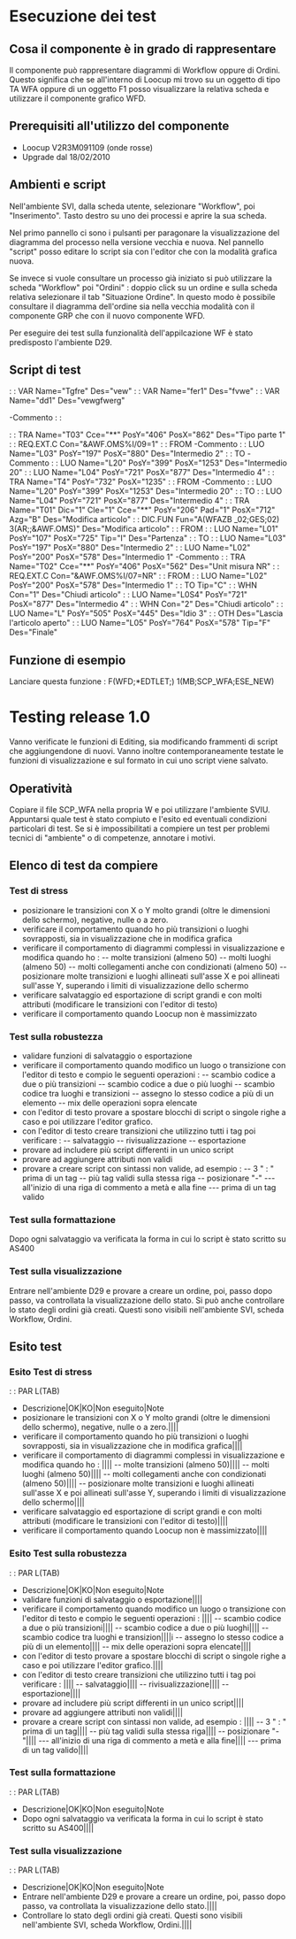 # Esecuzione dei test

## Cosa il componente è in grado di rappresentare
Il componente può rappresentare diagrammi di Workflow oppure di Ordini.
Questo significa che se all'interno di Loocup mi trovo su un oggetto di tipo TA WFA oppure di un oggetto F1 posso visualizzare la relativa scheda e utilizzare il componente grafico WFD.


## Prerequisiti all'utilizzo del componente

- Loocup V2R3M091109 (onde rosse)
- Upgrade dal 18/02/2010

## Ambienti e script

Nell'ambiente SVI, dalla scheda utente, selezionare "Workflow", poi "Inserimento".
Tasto destro su uno dei processi e aprire la sua scheda.

Nel primo pannello ci sono i pulsanti per paragonare la visualizzazione del diagramma del processo nella versione vecchia e nuova.
Nel pannello "script" posso editare lo script sia con l'editor che con la modalità grafica nuova.

Se invece si vuole consultare un processo già iniziato si può utilizzare la scheda "Workflow" poi "Ordini" :  doppio click su un ordine e sulla scheda relativa selezionare il tab "Situazione Ordine".
In questo modo è possibile consultare il diagramma dell'ordine sia nella vecchia modalità con il componente GRP che con il nuovo componente WFD.

Per eseguire dei test sulla funzionalità dell'appilcazione WF è stato predisposto l'ambiente D29.


## Script di test

 :  : VAR Name="Tgfre" Des="vew"
 :  : VAR Name="fer1" Des="fvwe"
 :  : VAR Name="dd1" Des="vewgfwerg"

-Commento
 :  : 

 :  : TRA Name="T03" Cce="\*\*" PosY="406" PosX="862" Des="Tipo parte 1"
    :  : REQ.EXT.C Con="&AWF.OMS%I/09=1"
    :  : FROM
   -Commento
    :  : LUO Name="L03" PosY="197" PosX="880" Des="Intermedio 2"
    :  : TO
      -Commento
       :  : LUO Name="L20" PosY="399" PosX="1253" Des="Intermedio 20"
       :  : LUO Name="L04" PosY="721" PosX="877" Des="Intermedio 4"
 :  : TRA Name="T4" PosY="732" PosX="1235"
    :  : FROM
      -Commento
       :  : LUO Name="L20" PosY="399" PosX="1253" Des="Intermedio 20"
    :  : TO
       :  : LUO Name="L04" PosY="721" PosX="877" Des="Intermedio 4"
 :  : TRA Name="T01" Dic="1" Cle="1" Cce="\*\*" PosY="206" Pad="1" PosX="712" Azg="B" Des="Modifica articolo"
    :  : DIC.FUN Fun="A(WFAZB _02;GES;02) 3(AR;;&AWF.OMS)" Des="Modifica articolo"
    :  : FROM
       :  : LUO Name="L01" PosY="107" PosX="725" Tip="I" Des="Partenza"
    :  : TO
       :  : LUO Name="L03" PosY="197" PosX="880" Des="Intermedio 2"
       :  : LUO Name="L02" PosY="200" PosX="578" Des="Intermedio 1"
-Commento
 :  : TRA Name="T02" Cce="\*\*" PosY="406" PosX="562" Des="Unit  misura NR"
    :  : REQ.EXT.C Con="&AWF.OMS%I/07=NR"
    :  : FROM
       :  : LUO Name="L02" PosY="200" PosX="578" Des="Intermedio 1"
    :  : TO Tip="C"
       :  : WHN Con="1" Des="Chiudi articolo"
          :  : LUO Name="L0S4" PosY="721" PosX="877" Des="Intermedio 4"
       :  : WHN Con="2" Des="Chiudi articolo"
          :  : LUO Name="L" PosY="505" PosX="445" Des="Idio 3"
       :  : OTH Des="Lascia l'articolo aperto"
          :  : LUO Name="L05" PosY="764" PosX="578" Tip="F" Des="Finale"



## Funzione di esempio

Lanciare questa funzione : 
F(WFD;\*EDTLET;) 1(MB;SCP_WFA;ESE_NEW)



# Testing release 1.0
Vanno verificate le funzioni di Editing, sia modificando frammenti di script che aggiungendone di nuovi.
Vanno inoltre contemporaneamente testate le funzioni di visualizzazione e sul formato in cui uno script viene salvato.


## Operatività
Copiare il file SCP_WFA nella propria W e poi utilizzare l'ambiente SVIU.
Appuntarsi quale test è stato compiuto e l'esito ed eventuali condizioni particolari di test.
Se si è impossibilitati a compiere un test per problemi tecnici di "ambiente" o di competenze, annotare i motivi.


## Elenco di test da compiere

### Test di stress

- posizionare le transizioni con X o Y molto grandi (oltre le dimensioni dello schermo), negative, nulle o a zero.
- verificare il comportamento quando ho più transizioni o luoghi sovrapposti, sia in visualizzazione che in modifica grafica
- verificare il comportamento di diagrammi complessi in visualizzazione e modifica quando ho : 
-- molte transizioni (almeno 50)
-- molti luoghi (almeno 50)
-- molti collegamenti anche con condizionati (almeno 50)
-- posizionare molte transizioni e luoghi allineati sull'asse X e poi allineati sull'asse Y, superando i limiti di visualizzazione dello schermo
- verificare salvataggio ed esportazione di script grandi e con molti attributi (modificare le transizioni con l'editor di testo)
- verificare il comportamento quando Loocup non è massimizzato


### Test sulla robustezza

- validare funzioni di salvataggio o esportazione
- verificare il comportamento quando modifico un luogo o transizione con l'editor di testo e compio le seguenti operazioni : 
-- scambio codice a due o più transizioni
-- scambio codice a due o più luoghi
-- scambio codice tra luoghi e transizioni
-- assegno lo stesso codice a più di un elemento
-- mix delle operazioni sopra elencate
- con l'editor di testo provare a spostare blocchi di script o singole righe a caso e poi utilizzare l'editor grafico.
- con l'editor di testo creare transizioni che utilizzino tutti i tag poi verificare : 
-- salvataggio
-- rivisualizzazione
-- esportazione
- provare ad includere più script differenti in un unico script
- provare ad aggiungere attributi non validi
- provare a creare script con sintassi non valide, ad esempio : 
-- 3 " : "  prima di un tag
-- più tag validi sulla stessa riga
-- posizionare "-"
--- all'inizio di una riga di commento a metà e alla fine
--- prima di un tag valido



###  Test sulla formattazione

Dopo ogni salvataggio va verificata la forma in cui lo script è stato scritto su AS400



###  Test sulla visualizzazione

Entrare nell'ambiente D29 e provare a creare un ordine, poi, passo dopo passo, va controllata la visualizzazione dello stato.
Si può anche controllare lo stato degli ordini già creati. Questi sono visibili nell'ambiente SVI, scheda Workflow, Ordini.



## Esito test

### Esito Test di stress
 :  : PAR L(TAB)
- Descrizione|OK|KO|Non eseguito|Note
- posizionare le transizioni con X o Y molto grandi (oltre le dimensioni dello schermo), negative, nulle o a zero.||||
- verificare il comportamento quando ho più transizioni o luoghi sovrapposti, sia in visualizzazione che in modifica grafica||||
- verificare il comportamento di diagrammi complessi in visualizzazione e modifica quando ho : ||||
-- molte transizioni (almeno 50)||||
-- molti luoghi (almeno 50)||||
-- molti collegamenti anche con condizionati (almeno 50)||||
-- posizionare molte transizioni e luoghi allineati sull'asse X e poi allineati sull'asse Y, superando i limiti di visualizzazione dello schermo||||
- verificare salvataggio ed esportazione di script grandi e con molti attributi (modificare le transizioni con l'editor di testo)||||
- verificare il comportamento quando Loocup non è massimizzato||||


### Esito Test sulla robustezza
 :  : PAR L(TAB)
- Descrizione|OK|KO|Non eseguito|Note
- validare funzioni di salvataggio o esportazione||||
- verificare il comportamento quando modifico un luogo o transizione con l'editor di testo e compio le seguenti operazioni : ||||
-- scambio codice a due o più transizioni||||
-- scambio codice a due o più luoghi||||
-- scambio codice tra luoghi e transizion||||i
-- assegno lo stesso codice a più di un elemento||||
-- mix delle operazioni sopra elencate||||
- con l'editor di testo provare a spostare blocchi di script o singole righe a caso e poi utilizzare l'editor grafico.||||
- con l'editor di testo creare transizioni che utilizzino tutti i tag poi verificare : ||||
-- salvataggio||||
-- rivisualizzazione||||
-- esportazione||||
- provare ad includere più script differenti in un unico script||||
- provare ad aggiungere attributi non validi||||
- provare a creare script con sintassi non valide, ad esempio : ||||
-- 3 " : "  prima di un tag||||
-- più tag validi sulla stessa riga||||
-- posizionare "-"||||
--- all'inizio di una riga di commento a metà e alla fine||||
--- prima di un tag valido||||



###  Test sulla formattazione
 :  : PAR L(TAB)
- Descrizione|OK|KO|Non eseguito|Note
- Dopo ogni salvataggio va verificata la forma in cui lo script è stato scritto su AS400||||



###  Test sulla visualizzazione
 :  : PAR L(TAB)
- Descrizione|OK|KO|Non eseguito|Note
- Entrare nell'ambiente D29 e provare a creare un ordine, poi, passo dopo passo, va controllata la visualizzazione dello stato.||||
- Controllare lo stato degli ordini già creati. Questi sono visibili nell'ambiente SVI, scheda Workflow, Ordini.||||


